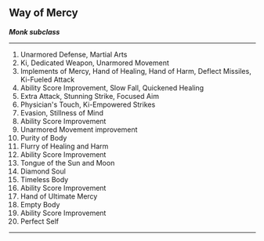 ﻿## Way of Mercy

***Monk subclass***

___
1. Unarmored Defense, Martial Arts
2. Ki, Dedicated Weapon, Unarmored Movement
3. Implements of Mercy, Hand of Healing, Hand of Harm, Deflect Missiles, Ki-Fueled Attack
4. Ability Score Improvement, Slow Fall, Quickened Healing
5. Extra Attack, Stunning Strike, Focused Aim
6. Physician's Touch, Ki-Empowered Strikes
7. Evasion, Stillness of Mind
8. Ability Score Improvement
9. Unarmored Movement improvement
10. Purity of Body
11. Flurry of Healing and Harm
12. Ability Score Improvement
13. Tongue of the Sun and Moon
14. Diamond Soul
15. Timeless Body
16. Ability Score Improvement
17. Hand of Ultimate Mercy
18. Empty Body
19. Ability Score Improvement
20. Perfect Self

---
